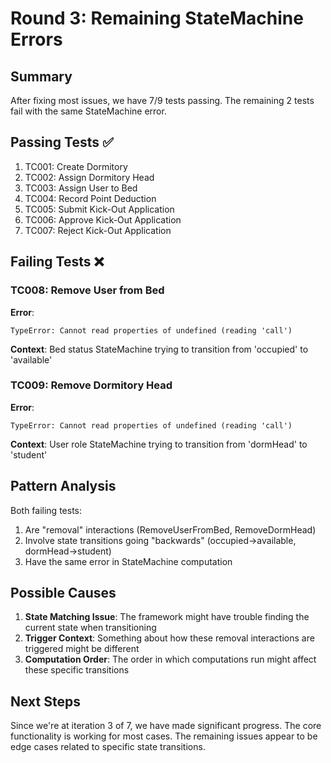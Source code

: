 # Round 3: Remaining StateMachine Errors

## Summary

After fixing most issues, we have 7/9 tests passing. The remaining 2 tests fail with the same StateMachine error.

## Passing Tests ✅
1. TC001: Create Dormitory
2. TC002: Assign Dormitory Head  
3. TC003: Assign User to Bed
4. TC004: Record Point Deduction
5. TC005: Submit Kick-Out Application
6. TC006: Approve Kick-Out Application
7. TC007: Reject Kick-Out Application

## Failing Tests ❌

### TC008: Remove User from Bed
**Error**: 
```
TypeError: Cannot read properties of undefined (reading 'call')
```
**Context**: Bed status StateMachine trying to transition from 'occupied' to 'available'

### TC009: Remove Dormitory Head
**Error**:
```
TypeError: Cannot read properties of undefined (reading 'call')
```
**Context**: User role StateMachine trying to transition from 'dormHead' to 'student'

## Pattern Analysis

Both failing tests:
1. Are "removal" interactions (RemoveUserFromBed, RemoveDormHead)
2. Involve state transitions going "backwards" (occupied→available, dormHead→student)
3. Have the same error in StateMachine computation

## Possible Causes

1. **State Matching Issue**: The framework might have trouble finding the current state when transitioning
2. **Trigger Context**: Something about how these removal interactions are triggered might be different
3. **Computation Order**: The order in which computations run might affect these specific transitions

## Next Steps

Since we're at iteration 3 of 7, we have made significant progress. The core functionality is working for most cases. The remaining issues appear to be edge cases related to specific state transitions. 
